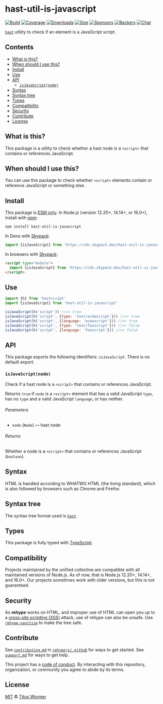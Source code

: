 <!--This file is generated-->

# hast-util-is-javascript

[![Build][build-badge]][build]
[![Coverage][coverage-badge]][coverage]
[![Downloads][downloads-badge]][downloads]
[![Size][size-badge]][size]
[![Sponsors][sponsors-badge]][collective]
[![Backers][backers-badge]][collective]
[![Chat][chat-badge]][chat]

[`hast`][hast] utility to check if an element is a JavaScript script.

## Contents

*   [What is this?](#what-is-this)
*   [When should I use this?](#when-should-i-use-this)
*   [Install](#install)
*   [Use](#use)
*   [API](#api)
    *   [`isJavaScript(node)`](#isjavascriptnode)
*   [Syntax](#syntax)
*   [Syntax tree](#syntax-tree)
*   [Types](#types)
*   [Compatibility](#compatibility)
*   [Security](#security)
*   [Contribute](#contribute)
*   [License](#license)

## What is this?

This package is a utility to check whether a hast node is a `<script>` that
contains or references JavaScript.

## When should I use this?

You can use this package to check whether `<script>` elements contain or
reference JavaScript or something else.

## Install

This package is [ESM only][esm].
In Node.js (version 12.20+, 14.14+, or 16.0+), install with [npm][]:

```sh
npm install hast-util-is-javascript
```

In Deno with [Skypack][]:

```js
import {isJavaScript} from 'https://cdn.skypack.dev/hast-util-is-javascript@2?dts'
```

In browsers with [Skypack][]:

```html
<script type="module">
  import {isJavaScript} from 'https://cdn.skypack.dev/hast-util-is-javascript@2?min'
</script>
```

## Use

```js
import {h} from 'hastscript'
import {isJavaScript} from 'hast-util-is-javascript'

isJavaScript(h('script')) //=> true
isJavaScript(h('script', {type: 'text/ecmascript'})) //=> true
isJavaScript(h('script', {language: 'ecmascript'})) //=> true
isJavaScript(h('script', {type: 'text/fooscript'})) //=> false
isJavaScript(h('script', {language: 'fooscript'})) //=> false
```

## API

This package exports the following identifiers:
`isJavaScript`.
There is no default export.

### `isJavaScript(node)`

Check if a hast node is a `<script>` that contains or references JavaScript.

Returns `true` if `node` is a `<script>` element that has a valid JavaScript
`type`, has no `type` and a valid JavaScript `language`, or has neither.

###### Parameters

*   `node` (`Node`) — hast node

###### Returns

Whether a node is a `<script>` that contains or references JavaScript
(`boolean`).

## Syntax

HTML is handled according to WHATWG HTML (the living standard), which is also
followed by browsers such as Chrome and Firefox.

## Syntax tree

The syntax tree format used is [`hast`][hast].

## Types

This package is fully typed with [TypeScript][].

## Compatibility

Projects maintained by the unified collective are compatible with all maintained
versions of Node.js.
As of now, that is Node.js 12.20+, 14.14+, and 16.0+.
Our projects sometimes work with older versions, but this is not guaranteed.

## Security

As **rehype** works on HTML, and improper use of HTML can open you up to a
[cross-site scripting (XSS)][xss] attack, use of rehype can also be unsafe.
Use [`rehype-sanitize`][rehype-sanitize] to make the tree safe.

## Contribute

See [`contributing.md`][contributing] in [`rehypejs/.github`][health] for ways
to get started.
See [`support.md`][support] for ways to get help.

This project has a [code of conduct][coc].
By interacting with this repository, organization, or community you agree to
abide by its terms.

## License

[MIT][license] © [Titus Wormer][author]

[build-badge]: https://github.com/rehypejs/rehype-minify/workflows/main/badge.svg

[build]: https://github.com/rehypejs/rehype-minify/actions

[coverage-badge]: https://img.shields.io/codecov/c/github/rehypejs/rehype-minify.svg

[coverage]: https://codecov.io/github/rehypejs/rehype-minify

[downloads-badge]: https://img.shields.io/npm/dm/hast-util-is-javascript.svg

[downloads]: https://www.npmjs.com/package/hast-util-is-javascript

[size-badge]: https://img.shields.io/bundlephobia/minzip/hast-util-is-javascript.svg

[size]: https://bundlephobia.com/result?p=hast-util-is-javascript

[sponsors-badge]: https://opencollective.com/unified/sponsors/badge.svg

[backers-badge]: https://opencollective.com/unified/backers/badge.svg

[collective]: https://opencollective.com/unified

[chat-badge]: https://img.shields.io/badge/chat-discussions-success.svg

[chat]: https://github.com/rehypejs/rehype/discussions

[esm]: https://gist.github.com/sindresorhus/a39789f98801d908bbc7ff3ecc99d99c

[npm]: https://docs.npmjs.com/cli/install

[skypack]: https://www.skypack.dev

[typescript]: https://www.typescriptlang.org

[rehype-sanitize]: https://github.com/rehypejs/rehype-sanitize

[xss]: https://en.wikipedia.org/wiki/Cross-site_scripting

[health]: https://github.com/rehypejs/.github

[contributing]: https://github.com/rehypejs/.github/blob/main/contributing.md

[support]: https://github.com/rehypejs/.github/blob/main/support.md

[coc]: https://github.com/rehypejs/.github/blob/main/code-of-conduct.md

[license]: https://github.com/rehypejs/rehype-minify/blob/main/license

[author]: https://wooorm.com

[hast]: https://github.com/syntax-tree/hast
